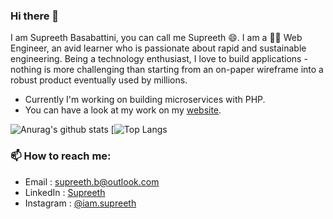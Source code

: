### Hi there 👋

I am Supreeth Basabattini, you can call me Supreeth 😄. I am a 👨‍💻 Web Engineer, an avid learner who is passionate about rapid and sustainable engineering. Being a technology enthusiast, I love to build applications - nothing is more challenging than starting from an on-paper wireframe into a robust product eventually used by millions.

- Currently I'm working on building microservices with PHP.
- You can have a look at my work on my [website](http://www.supreeth.live/).

![Anurag's github stats](https://github-readme-stats.vercel.app/api?username=supreeth7&show_icons=true&count_private=true&hide=stars&include_all_commits=true&theme=buefy)
[![Top Langs](https://github-readme-stats.vercel.app/api/top-langs?username=supreeth7&show_icons=true&layout=compact)

### 📫 How to reach me:

- Email : supreeth.b@outlook.com
- LinkedIn : [Supreeth](https://www.linkedin.com/in/supreeth-b/)
- Instagram : [@iam.supreeth](https://www.instagram.com/iam.supreeth/)
